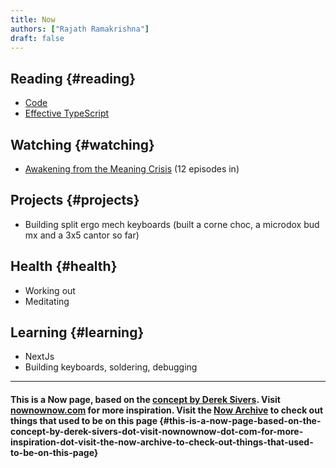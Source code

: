 ```yaml
---
title: Now
authors: ["Rajath Ramakrishna"]
draft: false
---
```


## Reading {#reading}

-   [Code](https://www.amazon.com/Code-Language-Computer-Developer-Practices-ebook/dp/B00JDMPOK2)
-   [Effective TypeScript](https://www.amazon.com/Effective-TypeScript-Specific-Ways-Improve-ebook/dp/B07Z8HRZZ3)


## Watching {#watching}

-   [Awakening from the Meaning Crisis](https://www.youtube.com/watch?v=54l8_ewcOlY&list=PLND1JCRq8Vuh3f0P5qjrSdb5eC1ZfZwWJ) (12 episodes in)


## Projects {#projects}

-   Building split ergo mech keyboards (built a corne choc, a microdox bud mx and a 3x5 cantor so far)


## Health {#health}

-   Working out
-   Meditating


## Learning {#learning}

-   NextJs
-   Building keyboards, soldering, debugging

---


#### This is a Now page, based on the [concept by Derek Sivers](https://sivers.org/nowff). Visit [nownownow.com](https://nownownow.com) for more inspiration. Visit the [Now Archive](/now-archive) to check out things that used to be on this page {#this-is-a-now-page-based-on-the-concept-by-derek-sivers-dot-visit-nownownow-dot-com-for-more-inspiration-dot-visit-the-now-archive-to-check-out-things-that-used-to-be-on-this-page}
